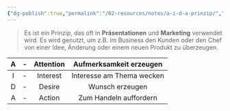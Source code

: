 ```yaml
---
{"dg-publish":true,"permalink":"/02-resources/notes/a-i-d-a-prinzip/","tags":["GFN/prüfungsrelevant/AP1","GFN/LF07"],"noteIcon":"","updated":"2025-03-24T22:32:51.000+01:00"}
---
```


> Es ist ein Prinzip, das oft in **Präsentationen** und **Marketing** verwendet wird.
> Es wird genutzt, um z.B. im Business den Kunden oder den Chef von einer Idee, Änderung oder einem neuen Produkt zu überzeugen.

|  A  | -   | Attention |  Aufmerksamkeit erzeugen  |
| :-: | --- | :-------: | :-----------------------: |
|  I  | -   | Interest  | Interesse am Thema wecken |
|  D  | -   |  Desire   |      Wunsch erzeugen      |
|  A  | -   |  Action   |  Zum Handeln auffordern   |
